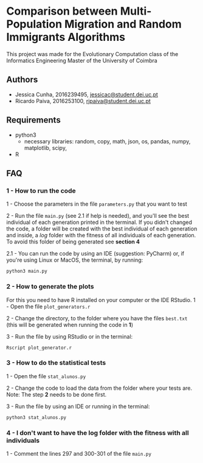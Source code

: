 # Comparison between Multi-Population Migration and Random Immigrants Algorithms
This project was made for the Evolutionary Computation class of the Informatics Engineering Master of the University of Coimbra
## Authors
- Jessica Cunha, 2016239495, jessicac@student.dei.uc.pt
- Ricardo Paiva, 2016253100, rjpaiva@student.dei.uc.pt

## Requirements
- python3
    - necessary libraries: random, copy, math, json, os, pandas, numpy, matplotlib, scipy, 
- R

## FAQ

### 1 - How to run the code

1 - Choose the parameters in the file `parameters.py` that you want to test

2 - Run the file `main.py` (see 2.1 if help is needed), and you'll see the best individual of each generation printed in the terminal. If you didn't changed the code, a folder will be created with the best individual of each generation and inside, a *log* folder with the fitness of all individuals of each generation. To avoid this folder of being generated see **section 4**


2.1 - You can run the code by using an IDE (suggestion: PyCharm) or, if you're using Linux or MacOS, the terminal, by running:

`python3 main.py`

### 2 - How to generate the plots

For this you need to have R installed on your computer or the IDE RStudio.
1 - Open the file `plot_generators.r`

2 - Change the directory, to the folder where you have the files `best.txt` (this will be generated when running the code in **1**)

3 - Run the file by using RStudio or in the terminal:

`Rscript plot_generator.r`

### 3 - How to do the statistical tests

1 - Open the file `stat_alunos.py`

2 - Change the code to load the data from the folder where your tests are. Note: The step **2** needs to be done first.

3 - Run the file by using an IDE or running in the terminal:

`python3 stat_alunos.py`

### 4 - I don't want to have the log folder with the fitness with all individuals
1 - Comment the lines 297 and 300-301 of the file `main.py`
